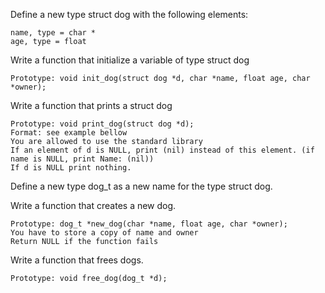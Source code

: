 Define a new type struct dog with the following elements:

    name, type = char *
    age, type = float

Write a function that initialize a variable of type struct dog

    Prototype: void init_dog(struct dog *d, char *name, float age, char *owner);
Write a function that prints a struct dog

    Prototype: void print_dog(struct dog *d);
    Format: see example bellow
    You are allowed to use the standard library
    If an element of d is NULL, print (nil) instead of this element. (if name is NULL, print Name: (nil))
    If d is NULL print nothing.

Define a new type dog_t as a new name for the type struct dog.

Write a function that creates a new dog.

    Prototype: dog_t *new_dog(char *name, float age, char *owner);
    You have to store a copy of name and owner
    Return NULL if the function fails
Write a function that frees dogs.

    Prototype: void free_dog(dog_t *d);
